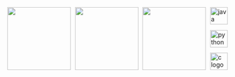 <div style="display: flex; flex-direction: row; justify-content: space-between; width: 100%;">
  <img style="height: 145px;" src="https://github-readme-stats.vercel.app/api?username=loregbrw&show_icons=true&theme=onedark&hide_border=true" />
  <img style="height: 145px;" src="https://github-readme-stats.vercel.app/api/top-langs/?username=loregbrw&layout=compact&theme=gruvbox_light&hide_border=true&size_weight=0.7&count_weight=0.3" />
  <img style="height: 145px;" src="https://i.imgur.com/lQ2QBPi.png" />
  <span style="display: flex; flex-direction: column; justify-content: space-between; height: 145px; width: 40px;">
    <img src="https://go-skill-icons.vercel.app/api/icons?i=java&theme=light" style="width: 40px" alt="java logo"  />
    <img src="https://go-skill-icons.vercel.app/api/icons?i=ts" style="width: 40px" alt="python logo"  />
    <img src="https://go-skill-icons.vercel.app/api/icons?i=cs" style="width: 40px" alt="c logo"  />
  </span>
</div>
